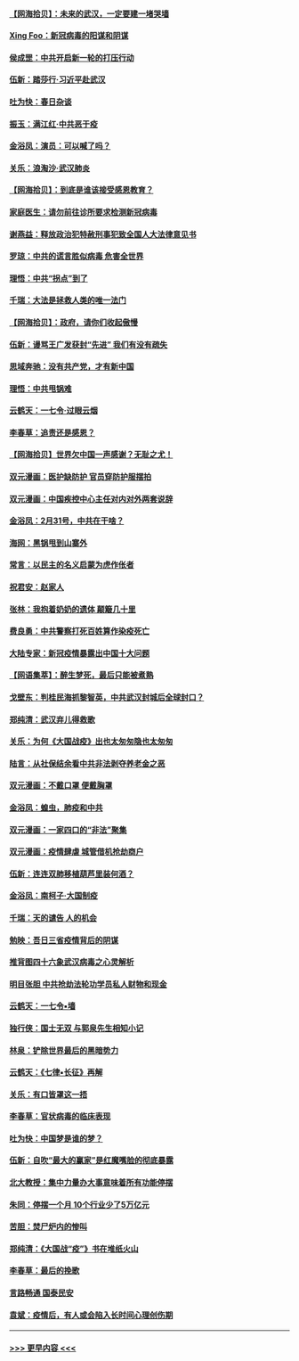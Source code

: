 #### [【网海拾贝】：未来的武汉，一定要建一堵哭墙](../pages/nsc993/n11938684.md?t=03140331) 
#### [Xing Foo：新冠病毒的阳谋和阴谋](../pages/nsc993/n11936086.md?t=03140331) 
#### [侯成罡：中共开启新一轮的打压行动](../pages/nsc993/n11935730.md?t=03140331) 
#### [伍新：踏莎行‧习近平赴武汉](../pages/nsc993/n11935157.md?t=03140331) 
#### [吐为快：春日杂谈](../pages/nsc993/n11934776.md?t=03140331) 
#### [振玉：满江红‧中共恶于疫](../pages/nsc993/n11934647.md?t=03140331) 
#### [金浴凤：演员：可以喊了吗？](../pages/nsc993/n11934602.md?t=03140331) 
#### [关乐：浪淘沙·武汉肺炎](../pages/nsc993/n11931792.md?t=03140331) 
#### [【网海拾贝】：到底是谁该接受感恩教育？](../pages/nsc993/n11931552.md?t=03140331) 
#### [家庭医生：请勿前往诊所要求检测新冠病毒](../pages/nsc993/n11929190.md?t=03140331) 
#### [谢燕益：释放政治犯特赦刑事犯致全国人大法律意见书](../pages/nsc993/n11928978.md?t=03140331) 
#### [罗琼：中共的谎言胜似病毒 危害全世界](../pages/nsc993/n11922636.md?t=03140331) 
#### [理悟：中共“拐点”到了](../pages/nsc993/n11928496.md?t=03140331) 
#### [千瑞：大法是拯救人类的唯一法门](../pages/nsc993/n11927637.md?t=03140331) 
#### [【网海拾贝】：政府，请你们收起傲慢](../pages/nsc993/n11926932.md?t=03140331) 
#### [伍新：谩骂王广发获封“先进” 我们有没有疏失](../pages/nsc993/n11926101.md?t=03140331) 
#### [思域奔驰：没有共产党，才有新中国](../pages/nsc993/n11926058.md?t=03140331) 
#### [理悟：中共甩锅难](../pages/nsc993/n11925355.md?t=03140331) 
#### [云鹤天：一七令·过眼云烟](../pages/nsc993/n11925284.md?t=03140331) 
#### [李春草：追责还是感恩？](../pages/nsc993/n11925274.md?t=03140331) 
#### [【网海拾贝】世界欠中国一声感谢？无耻之尤！](../pages/nsc993/n11925239.md?t=03140331) 
#### [双元漫画：医护缺防护 官员穿防护服摆拍](../pages/nsc993/n11923899.md?t=03140331) 
#### [双元漫画：中国疾控中心主任对内对外两套说辞](../pages/nsc993/n11921994.md?t=03140331) 
#### [金浴凤：2月31号，中共在干啥？](../pages/nsc993/n11922706.md?t=03140331) 
#### [海网：黑锅甩到山寨外](../pages/nsc993/n11922688.md?t=03140331) 
#### [常言：以民主的名义启蒙为虎作伥者](../pages/nsc993/n11922217.md?t=03140331) 
#### [祝君安：赵家人](../pages/nsc993/n11922209.md?t=03140331) 
#### [张林：我抱着奶奶的遗体 颠簸几十里](../pages/nsc993/n11920945.md?t=03140331) 
#### [费良勇：中共警察打死百姓算作染疫死亡](../pages/nsc993/n11919264.md?t=03140331) 
#### [大陆专家：新冠疫情暴露出中国十大问题](../pages/nsc993/n11919187.md?t=03140331) 
#### [【网语集萃】：醉生梦死，最后只能被煮熟](../pages/nsc993/n11918994.md?t=03140331) 
#### [戈壁东：判桂民海抓黎智英，中共武汉封城后全球封口？](../pages/nsc993/n11917982.md?t=03140331) 
#### [郑纯清：武汉弃儿得救歌](../pages/nsc993/n11917881.md?t=03140331) 
#### [关乐：为何《大国战疫》出也太匆匆隐也太匆匆](../pages/nsc993/n11917792.md?t=03140331) 
#### [陆言：从社保结余看中共非法剥夺养老金之恶](../pages/nsc993/n11917084.md?t=03140331) 
#### [双元漫画：不戴口罩 便戴胸罩](../pages/nsc993/n11916447.md?t=03140331) 
#### [金浴凤：蝗虫，肺疫和中共](../pages/nsc993/n11916904.md?t=03140331) 
#### [双元漫画：一家四口的“非法”聚集](../pages/nsc993/n11916378.md?t=03140331) 
#### [双元漫画：疫情肆虐 城管借机抢劫商户](../pages/nsc993/n11916310.md?t=03140331) 
#### [伍新：连连双肺移植葫芦里装何酒？](../pages/nsc993/n11913667.md?t=03140331) 
#### [金浴凤：南柯子·大国制疫](../pages/nsc993/n11913657.md?t=03140331) 
#### [千瑞：天的谴告  人的机会](../pages/nsc993/n11913309.md?t=03140331) 
#### [勉映：吾日三省疫情背后的阴谋](../pages/nsc993/n11913079.md?t=03140331) 
#### [推背图四十六象武汉病毒之心灵解析](../pages/nsc993/n11911761.md?t=03140331) 
#### [明目张胆 中共抢劫法轮功学员私人财物和现金](../pages/nsc993/n11910262.md?t=03140331) 
#### [云鹤天：一七令▪墙](../pages/nsc993/n11910627.md?t=03140331) 
#### [独行侠：国士无双 与郭泉先生相知小记](../pages/nsc993/n11910613.md?t=03140331) 
#### [林泉：铲除世界最后的黑暗势力](../pages/nsc993/n11909320.md?t=03140331) 
#### [云鹤天：《七律▪长征》再解](../pages/nsc993/n11909327.md?t=03140331) 
#### [关乐：有口皆罩这一捂](../pages/nsc993/n11908393.md?t=03140331) 
#### [李春草：官状病毒的临床表现](../pages/nsc993/n11908339.md?t=03140331) 
#### [吐为快：中国梦是谁的梦？](../pages/nsc993/n11906564.md?t=03140331) 
#### [伍新：自吹“最大的赢家”是红魔嘴脸的彻底暴露](../pages/nsc993/n11906407.md?t=03140331) 
#### [北大教授：集中力量办大事意味着所有功能停摆](../pages/nsc993/n11904800.md?t=03140331) 
#### [朱同：停摆一个月 10个行业少了5万亿元](../pages/nsc993/n11904498.md?t=03140331) 
#### [苦胆：焚尸炉内的惨叫](../pages/nsc993/n11904479.md?t=03140331) 
#### [郑纯清：《大国战“疫”》书在堆纸火山](../pages/nsc993/n11904450.md?t=03140331) 
#### [李春草：最后的挽歌](../pages/nsc993/n11904441.md?t=03140331) 
#### [言路畅通 国泰民安](../pages/nsc993/n11904222.md?t=03140331) 
#### [袁斌：疫情后，有人或会陷入长时间心理创伤期](../pages/nsc993/n11901514.md?t=03140331) 

----
#### [ >>> 更早内容 <<< ](../indexes/nsc993-earlier.md)
